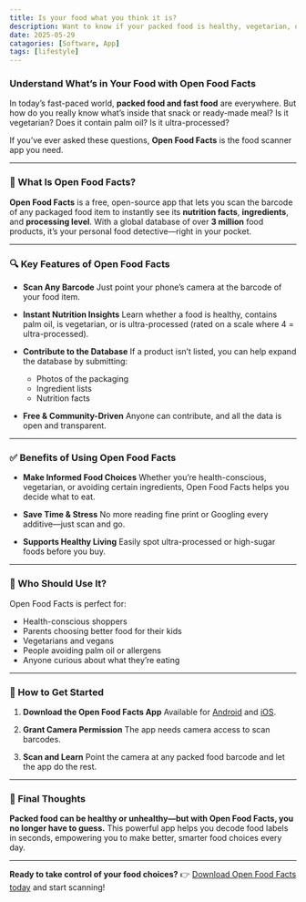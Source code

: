 ```yaml
---
title: Is your food what you think it is?
description: Want to know if your packed food is healthy, vegetarian, or contains palm oil? Discover how the Open Food Facts app helps you scan food barcodes and get instant nutrition insights.
date: 2025-05-29
catagories: [Software, App]
tags: [lifestyle]
---
```

### Understand What’s in Your Food with Open Food Facts

In today’s fast-paced world, **packed food and fast food** are everywhere. But how do you really know what’s inside that snack or ready-made meal? Is it vegetarian? Does it contain palm oil? Is it ultra-processed?

If you’ve ever asked these questions, **Open Food Facts** is the food scanner app you need.

---

### 📲 What Is Open Food Facts?

**Open Food Facts** is a free, open-source app that lets you scan the barcode of any packaged food item to instantly see its **nutrition facts**, **ingredients**, and **processing level**. With a global database of over **3 million** food products, it’s your personal food detective—right in your pocket.

---

### 🔍 Key Features of Open Food Facts

* **Scan Any Barcode**
  Just point your phone’s camera at the barcode of your food item.

* **Instant Nutrition Insights**
  Learn whether a food is healthy, contains palm oil, is vegetarian, or is ultra-processed (rated on a scale where 4 = ultra-processed).

* **Contribute to the Database**
  If a product isn’t listed, you can help expand the database by submitting:

  * Photos of the packaging
  * Ingredient lists
  * Nutrition facts

* **Free & Community-Driven**
  Anyone can contribute, and all the data is open and transparent.

---

### ✅ Benefits of Using Open Food Facts

* **Make Informed Food Choices**
  Whether you’re health-conscious, vegetarian, or avoiding certain ingredients, Open Food Facts helps you decide what to eat.

* **Save Time & Stress**
  No more reading fine print or Googling every additive—just scan and go.

* **Supports Healthy Living**
  Easily spot ultra-processed or high-sugar foods before you buy.

---

### 🌿 Who Should Use It?

Open Food Facts is perfect for:

* Health-conscious shoppers
* Parents choosing better food for their kids
* Vegetarians and vegans
* People avoiding palm oil or allergens
* Anyone curious about what they’re eating

---

### 🚀 How to Get Started

1. **Download the Open Food Facts App**
   Available for [Android](https://play.google.com/store/apps/details?id=org.openfoodfacts.scanner) and [iOS](https://apps.apple.com/app/id588797948).

2. **Grant Camera Permission**
   The app needs camera access to scan barcodes.

3. **Scan and Learn**
   Point the camera at any packed food barcode and let the app do the rest.

---

### 📌 Final Thoughts

**Packed food can be healthy or unhealthy—but with Open Food Facts, you no longer have to guess.**
This powerful app helps you decode food labels in seconds, empowering you to make better, smarter food choices every day.

---

**Ready to take control of your food choices?**
👉 [Download Open Food Facts today](https://world.openfoodfacts.org/) and start scanning!